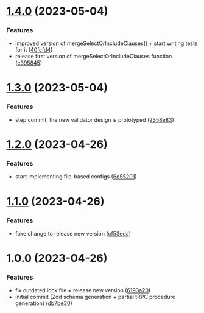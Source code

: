 # [1.4.0](https://github.com/LilaRest/prismary/compare/v1.3.0...v1.4.0) (2023-05-04)


### Features

* improved version of mergeSelectOrIncludeClauses() + start writing tests for it ([40fcfd4](https://github.com/LilaRest/prismary/commit/40fcfd44cc45a2f79999b37b643c72a33a9c65b6))
* release first version of mergeSelectOrIncludeClauses function ([c395845](https://github.com/LilaRest/prismary/commit/c3958454d19be501d78ffa8ce532644454051b76))

# [1.3.0](https://github.com/LilaRest/prismary/compare/v1.2.0...v1.3.0) (2023-05-04)


### Features

* step commit, the new validator design is prototyped ([2358e83](https://github.com/LilaRest/prismary/commit/2358e83d2412802d73a25e3293a8001c726f95fe))

# [1.2.0](https://github.com/LilaRest/prismary/compare/v1.1.0...v1.2.0) (2023-04-26)


### Features

* start implementing file-based configs ([6d55201](https://github.com/LilaRest/prismary/commit/6d55201994cde9141da740fd41f34b7d551a133d))

# [1.1.0](https://github.com/LilaRest/prismary/compare/v1.0.0...v1.1.0) (2023-04-26)


### Features

* fake change to release new version ([cf53eda](https://github.com/LilaRest/prismary/commit/cf53eda2f1e3122f584eb2d97391ba56fd73e45a))

# 1.0.0 (2023-04-26)


### Features

* fix outdated lock file + release new version ([6193a20](https://github.com/LilaRest/prismary/commit/6193a207f118c3e0d6c51589d9a1aa4bf54c3faa))
* initial commit (Zod schema generation + partial tRPC procedure generation) ([db7be30](https://github.com/LilaRest/prismary/commit/db7be3099b784f6987cf3ce14de249541a744c18))

